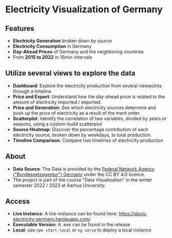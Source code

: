 # Electricity Visualization of Germany

## Features
- __Electricity Generation__ broken down by source
- __Electricity Consumption__ in Germany
- __Day-Ahead Prices__ of Germany and the neighboring countries
- From __2015 to 2022__ in 15min-intervals

## Utilize several views to explore the data
- __Dashboard__: Explore the electricity production from several viewpoints through a timeline
- __Price and Export__: Understand how the day-ahead price is related to the amount of electricity imported / exported.
- __Price and Generation__: See which electricity sources determine and push up the price of electricity as a result of the merit order.
- __Scatterplot__: Identify the correlation of two variables, divided by years or seasons, using a custom-build scatterplot
- __Source Heatmap__: Discover the percentage contribution of each electricity source, broken down by weekdays, to total production.
- __Timeline Comparison__: Compare two timelines of electricity production


## About
- __Data Source__: The Data is provided by the [Federal Network Agency ("Bundesnetzagentur") Germany](https://www.smard.de/) under the CC BY 4.0 licence.
- The project is part of the course "Data Visualization" in the winter semester 2022 / 2023 at Aarhus University.

## Access
- __Live Instance__: A live-instance can be found here: https://davis-electricity-germany.herokuapp.com/ 
- __Executable Version__: A .exe can be found in the release
- __Local__: use `npm start-local` or `ng serve` to deploy a local instance



